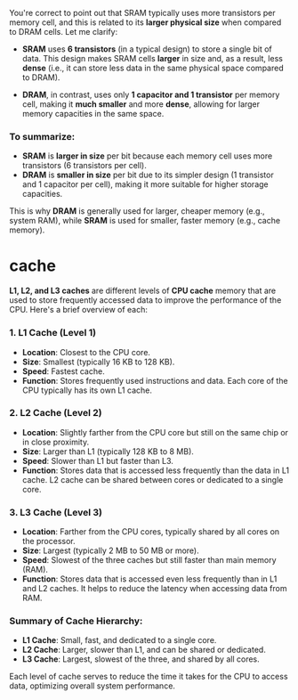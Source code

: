 You're correct to point out that SRAM typically uses more transistors per memory cell, and this is related to its **larger physical size** when compared to DRAM cells. Let me clarify:

- **SRAM** uses **6 transistors** (in a typical design) to store a single bit of data. This design makes SRAM cells **larger** in size and, as a result, less **dense** (i.e., it can store less data in the same physical space compared to DRAM).
  
- **DRAM**, in contrast, uses only **1 capacitor and 1 transistor** per memory cell, making it **much smaller** and more **dense**, allowing for larger memory capacities in the same space.

### To summarize:
- **SRAM** is **larger in size** per bit because each memory cell uses more transistors (6 transistors per cell).
- **DRAM** is **smaller in size** per bit due to its simpler design (1 transistor and 1 capacitor per cell), making it more suitable for higher storage capacities. 

This is why **DRAM** is generally used for larger, cheaper memory (e.g., system RAM), while **SRAM** is used for smaller, faster memory (e.g., cache memory).

# cache 

**L1, L2, and L3 caches** are different levels of **CPU cache** memory that are used to store frequently accessed data to improve the performance of the CPU. Here's a brief overview of each:

### **1. L1 Cache (Level 1)**
- **Location**: Closest to the CPU core.
- **Size**: Smallest (typically 16 KB to 128 KB).
- **Speed**: Fastest cache.
- **Function**: Stores frequently used instructions and data. Each core of the CPU typically has its own L1 cache.
  
### **2. L2 Cache (Level 2)**
- **Location**: Slightly farther from the CPU core but still on the same chip or in close proximity.
- **Size**: Larger than L1 (typically 128 KB to 8 MB).
- **Speed**: Slower than L1 but faster than L3.
- **Function**: Stores data that is accessed less frequently than the data in L1 cache. L2 cache can be shared between cores or dedicated to a single core.

### **3. L3 Cache (Level 3)**
- **Location**: Farther from the CPU cores, typically shared by all cores on the processor.
- **Size**: Largest (typically 2 MB to 50 MB or more).
- **Speed**: Slowest of the three caches but still faster than main memory (RAM).
- **Function**: Stores data that is accessed even less frequently than in L1 and L2 caches. It helps to reduce the latency when accessing data from RAM.

### **Summary of Cache Hierarchy:**
- **L1 Cache**: Small, fast, and dedicated to a single core.
- **L2 Cache**: Larger, slower than L1, and can be shared or dedicated.
- **L3 Cache**: Largest, slowest of the three, and shared by all cores.

Each level of cache serves to reduce the time it takes for the CPU to access data, optimizing overall system performance.
